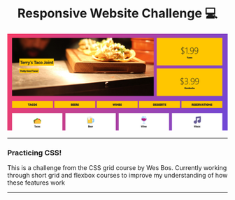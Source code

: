 <div id="header" align="center">
<h1>
Responsive Website Challenge 💻
</h1>
<img src="./images/website-snap.png" width="">
</div>

---

### Practicing CSS!

This is a challenge from the CSS grid course by Wes Bos. Currently working through short grid and flexbox courses to improve my understanding of how these features work

---
